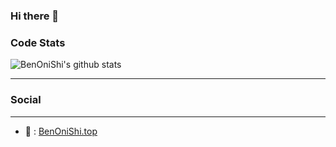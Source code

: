 ### Hi there 👋

<!--
**BenOniShi/BenOniShi** is a ✨ _special_ ✨ repository because its `README.md` (this file) appears on your GitHub profile.

Here are some ideas to get you started:

- 🔭 I’m currently working on ...
- 🌱 I’m currently learning ...
- 👯 I’m looking to collaborate on ...
- 🤔 I’m looking for help with ...
- 💬 Ask me about ...
- 📫 How to reach me: ...
- 😄 Pronouns: ...
- ⚡ Fun fact: ...
-->



### Code Stats
![BenOniShi's github stats](https://github-readme-stats.vercel.app/api?username=BenOniShi&show_icons=true&theme=dracula)

---- 

### Social



----
- 👻 : [BenOniShi.top](http://BenOniShi.top)
<!--

### Contact me
shibn9510@gmail.com


-->
